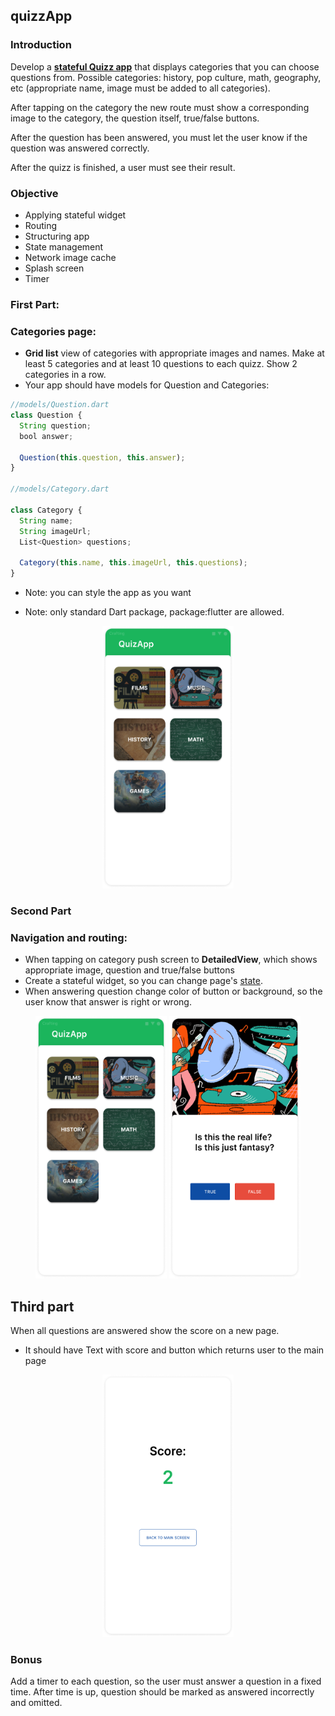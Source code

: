 ## quizzApp

### Introduction

Develop a [**stateful Quizz app**](https://docs.flutter.dev/development/ui/interactive) that displays categories that you can choose questions from.
Possible categories: history, pop culture, math, geography, etc (appropriate name, image must be added to all categories).

After tapping on the category the new route must show a corresponding image to the category, the question itself, true/false buttons.

After the question has been answered, you must let the user know if the question was answered correctly.

After the quizz is finished, a user must see their result.

### Objective

- Applying stateful widget
- Routing
- Structuring app
- State management
- Network image cache
- Splash screen
- Timer

### First Part:

### Categories page:

- **Grid list** view of categories with appropriate images and names. Make at least 5 categories and at least 10 questions to each quizz. Show 2 categories in a row.
- Your app should have models for Question and Categories:

```jsx
//models/Question.dart
class Question {
  String question;
  bool answer;

  Question(this.question, this.answer);
}

//models/Category.dart

class Category {
  String name;
  String imageUrl;
  List<Question> questions;

  Category(this.name, this.imageUrl, this.questions);
}
```

- Note: you can style the app as you want

- Note: only standard Dart package, package:flutter are allowed.

<center>
<img src="https://github.com/alem-01/alem_public/blob/master/resources/quizApp.01.png?raw=true" style = "width: 210px !important; height: 420px !important;"/>
</center>

### Second Part

### Navigation and routing:

- When tapping on category push screen to **DetailedView**, which shows appropriate image, question and true/false buttons
- Create a stateful widget, so you can change page's [state](https://flutter.dev/docs/development/ui/interactive).
- When answering question change color of button or background, so the user know that answer is right or wrong.

<center>
<img src="https://github.com/alem-01/alem_public/blob/master/resources/quizApp.01.png?raw=true" style = "width: 210px !important; height: 420px !important;"/>

<img src="https://github.com/alem-01/alem_public/blob/master/resources/quizApp.02.png?raw=true" style = "width: 210px !important; height: 420px !important;"/>
</center>

## Third part

When all questions are answered show the score on a new page.

- It should have Text with score and button which returns user to the main page

<center>
<img src="https://github.com/alem-01/alem_public/blob/master/resources/quizApp.03.png?raw=true" style = "width: 210px !important; height: 420px !important;"/>
</center>

### **Bonus**

Add a timer to each question, so the user must answer a question in a fixed time. After time is up, question should be marked as answered incorrectly and omitted.
